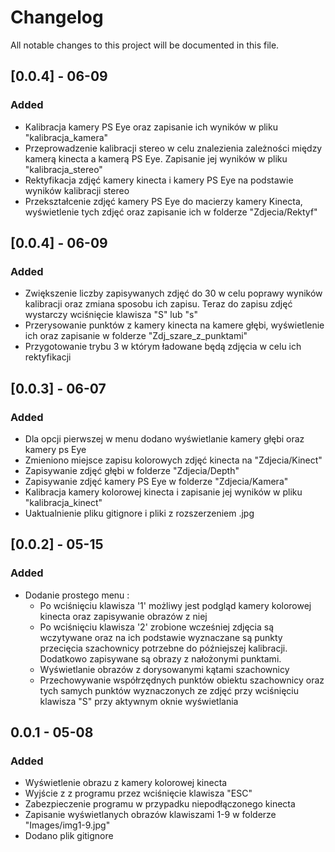 # Changelog
All notable changes to this project will be documented in this file.


## [0.0.4] - 06-09
### Added
- Kalibracja kamery PS Eye oraz zapisanie ich wyników w pliku "kalibracja_kamera"
- Przeprowadzenie kalibracji stereo w celu znalezienia zależności między kamerą kinecta a kamerą PS Eye. Zapisanie jej wyników w pliku "kalibracja_stereo"
- Rektyfikacja zdjęć kamery kinecta i kamery PS Eye na podstawie wyników kalibracji stereo
- Przekształcenie zdjęć kamery PS Eye do macierzy kamery Kinecta, wyświetlenie tych zdjęć oraz zapisanie ich w folderze "Zdjecia/Rektyf"

## [0.0.4] - 06-09
### Added
- Zwiększenie liczby zapisywanych zdjęć do 30 w celu poprawy wyników kalibracji
 oraz zmiana sposobu ich zapisu. Teraz do zapisu zdjęć wystarczy wciśnięcie klawisza "S" lub "s"
- Przerysowanie punktów z kamery kinecta na kamere głębi, wyświetlenie ich oraz zapisanie w folderze "Zdj_szare_z_punktami"
- Przygotowanie trybu 3 w którym ładowane będą zdjęcia w celu ich rektyfikacji


## [0.0.3] - 06-07
### Added
- Dla opcji pierwszej w menu dodano wyświetlanie kamery głębi oraz kamery ps Eye
- Zmieniono miejsce zapisu kolorowych zdjęć kinecta na "Zdjecia/Kinect"
- Zapisywanie zdjęć głębi w folderze "Zdjecia/Depth"
- Zapisywanie zdjęć kamery PS Eye w folderze "Zdjecia/Kamera"
- Kalibracja kamery kolorowej kinecta i zapisanie jej wyników w pliku "kalibracja_kinect"
- Uaktualnienie pliku gitignore i pliki z rozszerzeniem .jpg
## [0.0.2] - 05-15
### Added
- Dodanie prostego menu :
  * Po wciśnięciu klawisza '1' możliwy jest podgląd kamery kolorowej kinecta oraz zapisywanie obrazów z niej
  * Po wciśnięciu klawisza '2' zrobione wcześniej zdjęcia są wczytywane oraz na ich podstawie wyznaczane są punkty przecięcia szachownicy potrzebne do późniejszej kalibracji. Dodatkowo zapisywane są obrazy z nałożonymi punktami.
  - Wyświetlanie obrazów z dorysowanymi kątami szachownicy
  - Przechowywanie współrzędnych punktów obiektu szachownicy oraz tych samych punktów wyznaczonych ze zdjęć przy wciśnięciu klawisza "S" przy aktywnym oknie wyświetlania

## 0.0.1 - 05-08
### Added
- Wyświetlenie obrazu z kamery kolorowej kinecta
- Wyjście z z programu przez wciśnięcie klawisza "ESC"
- Zabezpieczenie programu w przypadku niepodłączonego kinecta
- Zapisanie wyświetlanych obrazów klawiszami 1-9 w folderze "Images/img1-9.jpg"
- Dodano plik gitignore
